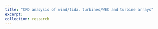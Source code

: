 ```yaml
---
title: "CFD analysis of wind/tidal turbines/WEC and turbine arrays"
excerpt:
collection: research
---
```

